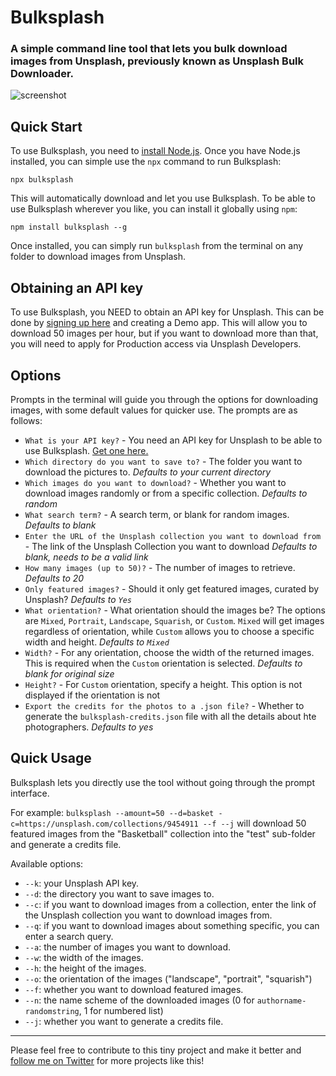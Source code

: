 # Bulksplash

### A simple command line tool that lets you bulk download images from Unsplash, previously known as Unsplash Bulk Downloader.

![screenshot](https://raw.githubusercontent.com/MehediH/Bulksplash/images/demo.gif)

## Quick Start

To use Bulksplash, you need to [install Node.js](https://nodejs.org/en/download/). Once you have Node.js installed, you can simple use the `npx` command to run Bulksplash:

`npx bulksplash`

This will automatically download and let you use Bulksplash. To be able to use Bulksplash wherever you like, you can install it globally using `npm`:

`npm install bulksplash --g`

Once installed, you can simply run `bulksplash` from the terminal on any folder to download images from Unsplash.

## Obtaining an API key

To use Bulksplash, you NEED to obtain an API key for Unsplash. This can be done by [signing up here](https://unsplash.com/developers) and creating a Demo app. This will allow you to download 50 images per hour, but if you want to download more than that, you will need to apply for Production access via Unsplash Developers.

## Options

Prompts in the terminal will guide you through the options for downloading images, with some default values for quicker use. The prompts are as follows:

- `What is your API key?` - You need an API key for Unsplash to be able to use Bulksplash. [Get one here.](https://unsplash.com/developers)
- `Which directory do you want to save to?` - The folder you want to download the pictures to. _Defaults to your current directory_
- `Which images do you want to download?` - Whether you want to download images randomly or from a specific collection. _Defaults to random_
- `What search term?` - A search term, or blank for random images. _Defaults to blank_
- `Enter the URL of the Unsplash collection you want to download from ` - The link of the Unsplash Collection you want to download _Defaults to blank, needs to be a valid link_
- `How many images (up to 50)?` - The number of images to retrieve. _Defaults to 20_
- `Only featured images?` - Should it only get featured images, curated by Unsplash? _Defaults to `Yes`_
- `What orientation?` - What orientation should the images be? The options are `Mixed`, `Portrait`, `Landscape`, `Squarish`, or `Custom`. `Mixed` will get images regardless of orientation, while `Custom` allows you to choose a specific width and height. _Defaults to `Mixed`_
- `Width?` - For any orientation, choose the width of the returned images. This is required when the `Custom` orientation is selected. _Defaults to blank for original size_
- `Height?` - For `Custom` orientation, specify a height. This option is not displayed if the orientation is not
- `Export the credits for the photos to a .json file?` - Whether to generate the `bulksplash-credits.json` file with all the details about hte photographers. _Defaults to yes_

## Quick Usage

Bulksplash lets you directly use the tool without going through the prompt interface.

For example: `bulksplash --amount=50 --d=basket -c=https://unsplash.com/collections/9454911 --f --j` will download 50 featured images from the "Basketball" collection into the "test" sub-folder and generate a credits file.

Available options:

- `--k`: your Unsplash API key.
- `--d`: the directory you want to save images to.
- `--c`: if you want to download images from a collection, enter the link of the Unsplash collection you want to download images from.
- `--q`: if you want to download images about something specific, you can enter a search query.
- `--a`: the number of images you want to download.
- `--w`: the width of the images.
- `--h`: the height of the images.
- `--o`: the orientation of the images ("landscape", "portrait", "squarish")
- `--f`: whether you want to download featured images.
- `--n`: the name scheme of the downloaded images (0 for `authorname-randomstring`, 1 for numbered list)
- `--j`: whether you want to generate a credits file.

---

Please feel free to contribute to this tiny project and make it better and [follow me on Twitter](https://twitter.com/mehedih_) for more projects like this!
